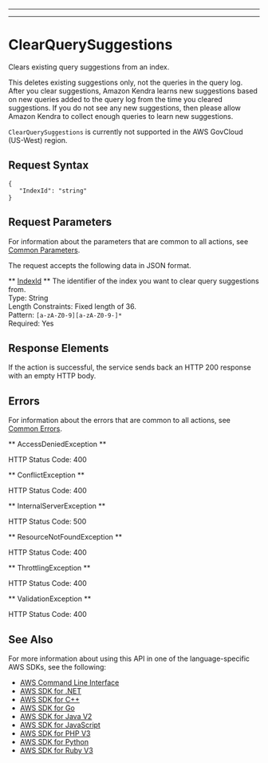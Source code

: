 --------

--------

# ClearQuerySuggestions<a name="API_ClearQuerySuggestions"></a>

Clears existing query suggestions from an index\.

This deletes existing suggestions only, not the queries in the query log\. After you clear suggestions, Amazon Kendra learns new suggestions based on new queries added to the query log from the time you cleared suggestions\. If you do not see any new suggestions, then please allow Amazon Kendra to collect enough queries to learn new suggestions\.

 `ClearQuerySuggestions` is currently not supported in the AWS GovCloud \(US\-West\) region\.

## Request Syntax<a name="API_ClearQuerySuggestions_RequestSyntax"></a>

```
{
   "IndexId": "string"
}
```

## Request Parameters<a name="API_ClearQuerySuggestions_RequestParameters"></a>

For information about the parameters that are common to all actions, see [Common Parameters](CommonParameters.md)\.

The request accepts the following data in JSON format\.

 ** [IndexId](#API_ClearQuerySuggestions_RequestSyntax) **   <a name="Kendra-ClearQuerySuggestions-request-IndexId"></a>
The identifier of the index you want to clear query suggestions from\.  
Type: String  
Length Constraints: Fixed length of 36\.  
Pattern: `[a-zA-Z0-9][a-zA-Z0-9-]*`   
Required: Yes

## Response Elements<a name="API_ClearQuerySuggestions_ResponseElements"></a>

If the action is successful, the service sends back an HTTP 200 response with an empty HTTP body\.

## Errors<a name="API_ClearQuerySuggestions_Errors"></a>

For information about the errors that are common to all actions, see [Common Errors](CommonErrors.md)\.

 ** AccessDeniedException **   
  
HTTP Status Code: 400

 ** ConflictException **   
  
HTTP Status Code: 400

 ** InternalServerException **   
  
HTTP Status Code: 500

 ** ResourceNotFoundException **   
  
HTTP Status Code: 400

 ** ThrottlingException **   
  
HTTP Status Code: 400

 ** ValidationException **   
  
HTTP Status Code: 400

## See Also<a name="API_ClearQuerySuggestions_SeeAlso"></a>

For more information about using this API in one of the language\-specific AWS SDKs, see the following:
+  [AWS Command Line Interface](https://docs.aws.amazon.com/goto/aws-cli/kendra-2019-02-03/ClearQuerySuggestions) 
+  [AWS SDK for \.NET](https://docs.aws.amazon.com/goto/DotNetSDKV3/kendra-2019-02-03/ClearQuerySuggestions) 
+  [AWS SDK for C\+\+](https://docs.aws.amazon.com/goto/SdkForCpp/kendra-2019-02-03/ClearQuerySuggestions) 
+  [AWS SDK for Go](https://docs.aws.amazon.com/goto/SdkForGoV1/kendra-2019-02-03/ClearQuerySuggestions) 
+  [AWS SDK for Java V2](https://docs.aws.amazon.com/goto/SdkForJavaV2/kendra-2019-02-03/ClearQuerySuggestions) 
+  [AWS SDK for JavaScript](https://docs.aws.amazon.com/goto/AWSJavaScriptSDK/kendra-2019-02-03/ClearQuerySuggestions) 
+  [AWS SDK for PHP V3](https://docs.aws.amazon.com/goto/SdkForPHPV3/kendra-2019-02-03/ClearQuerySuggestions) 
+  [AWS SDK for Python](https://docs.aws.amazon.com/goto/boto3/kendra-2019-02-03/ClearQuerySuggestions) 
+  [AWS SDK for Ruby V3](https://docs.aws.amazon.com/goto/SdkForRubyV3/kendra-2019-02-03/ClearQuerySuggestions) 
